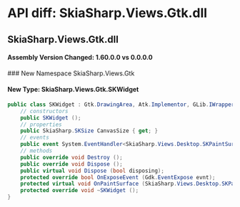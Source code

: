 # API diff: SkiaSharp.Views.Gtk.dll

## SkiaSharp.Views.Gtk.dll

<h4>Assembly Version Changed: 1.60.0.0 vs 0.0.0.0</h4>
### New Namespace SkiaSharp.Views.Gtk

#### New Type: SkiaSharp.Views.Gtk.SKWidget

```csharp
public class SKWidget : Gtk.DrawingArea, Atk.Implementor, GLib.IWrapper, System.IDisposable {
	// constructors
	public SKWidget ();
	// properties
	public SkiaSharp.SKSize CanvasSize { get; }
	// events
	public event System.EventHandler<SkiaSharp.Views.Desktop.SKPaintSurfaceEventArgs> PaintSurface;
	// methods
	public override void Destroy ();
	public override void Dispose ();
	public virtual void Dispose (bool disposing);
	protected override bool OnExposeEvent (Gdk.EventExpose evnt);
	protected virtual void OnPaintSurface (SkiaSharp.Views.Desktop.SKPaintSurfaceEventArgs e);
	protected override void ~SKWidget ();
}
```

